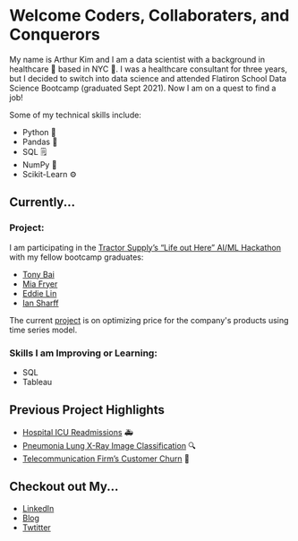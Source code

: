 # Welcome Coders, Collaboraters, and Conquerors

My name is Arthur Kim and I am a data scientist with a background in healthcare 🏥 based in NYC 🗽. I was a healthcare consultant for three years, but I decided to switch into data science and attended Flatiron School Data Science Bootcamp (graduated Sept 2021). Now I am on a quest to find a job!

Some of my technical skills include:
* Python 🐍
* Pandas 🐼
* SQL 🗒️
* NumPy 💯
* Scikit-Learn ⚙️

## Currently... 
### Project:
I am participating in the [Tractor Supply’s “Life out Here” AI/ML Hackathon](https://www.hackerearth.com/challenges/hackathon/tractor-supply-hackathon/) with my fellow bootcamp graduates:
* [Tony Bai](https://github.com/tm4gic)
* [Mia Fryer](https://github.com/miazfryer)
* [Eddie Lin](https://github.com/RedDragonfruit)
* [Ian Sharff](https://github.com/iansharff)

The current [project](https://github.com/arthursjkim/tsc_pricing_optimization) is on optimizing price for the company's products using time series model.

### Skills I am Improving or Learning:
* SQL
* Tableau

## Previous Project Highlights
* [Hospital ICU Readmissions](https://github.com/arthursjkim/hospital_readmissions_nlp) 🚑
* [Pneumonia Lung X-Ray Image Classification](https://github.com/arthursjkim/pneumonia_x-ray_classification) 🔍
* [Telecommunication Firm’s Customer Churn](https://github.com/arthursjkim/SyriaTel_Customer_Churn) 📱

## Checkout out My... 
* [LinkedIn](https://www.linkedin.com/in/arthursjkim/)
* [Blog](arthursjkim.medium.com)
* [Twtitter](https://twitter.com/ArthurSJKim)
